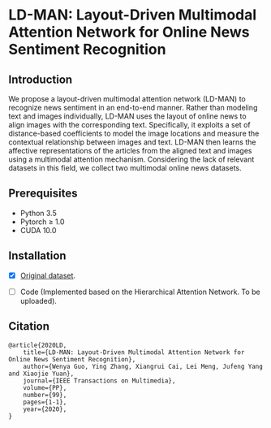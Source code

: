 # LD-MAN: Layout-Driven Multimodal Attention Network for Online News Sentiment Recognition
## Introduction

We propose a layout-driven multimodal attention network (LD-MAN) to recognize news sentiment in an end-to-end manner. Rather than modeling text and images individually, LD-MAN uses the layout of online news to align images with the corresponding text. Specifically, it exploits a set of distance-based coefficients to model the image locations and measure the contextual relationship between images and text. LD-MAN then learns the affective representations of the articles from the aligned text and images using a multimodal attention mechanism. Considering the lack of relevant datasets in this field, we collect two multimodal online news datasets.

## Prerequisites

* Python 3.5
* Pytorch ≥ 1.0
* CUDA 10.0

## Installation

- [x] [Original dataset](https://github.com/Gyaya/LD-MAN/tree/main/dataset).
- [ ] Code (Implemented based on the Hierarchical Attention Network. To be uploaded). 


## Citation

    @article{2020LD,
        title={LD-MAN: Layout-Driven Multimodal Attention Network for Online News Sentiment Recognition},
        author={Wenya Guo, Ying Zhang, Xiangrui Cai, Lei Meng, Jufeng Yang and Xiaojie Yuan},
        journal={IEEE Transactions on Multimedia},
        volume={PP},
        number={99},
        pages={1-1},
        year={2020},
    }
